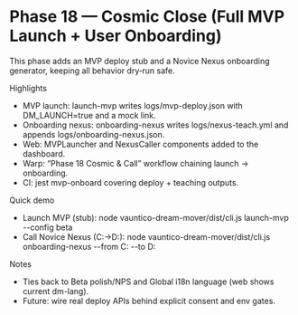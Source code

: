 # Phase 18 — Cosmic Close (Full MVP Launch + User Onboarding)

This phase adds an MVP deploy stub and a Novice Nexus onboarding generator, keeping all behavior dry‑run safe.

Highlights
- MVP launch: launch-mvp writes logs/mvp-deploy.json with DM_LAUNCH=true and a mock link.
- Onboarding nexus: onboarding-nexus writes logs/nexus-teach.yml and appends logs/onboarding-nexus.json.
- Web: MVPLauncher and NexusCaller components added to the dashboard.
- Warp: “Phase 18 Cosmic & Call” workflow chaining launch → onboarding.
- CI: jest mvp-onboard covering deploy + teaching outputs.

Quick demo
- Launch MVP (stub):
  node vauntico-dream-mover/dist/cli.js launch-mvp --config beta
- Call Novice Nexus (C:→D:):
  node vauntico-dream-mover/dist/cli.js onboarding-nexus --from C: --to D:

Notes
- Ties back to Beta polish/NPS and Global i18n language (web shows current dm-lang).
- Future: wire real deploy APIs behind explicit consent and env gates.